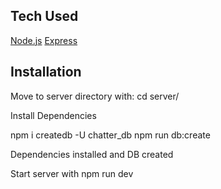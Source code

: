 ## Tech Used

[Node.js](https://nodejs.org/en/)
[Express](https://expressjs.com/)

## Installation

Move to server directory with:
cd server/

Install Dependencies

npm i
createdb -U <your username> chatter_db
npm run db:create

Dependencies installed and DB created

Start server with npm run dev
